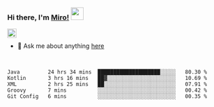 ### Hi there, I'm [Miro!](https://castariva18.github.io/)  <img src="https://github.com/TheDudeThatCode/TheDudeThatCode/blob/master/Assets/Hi.gif" width="29px">

<a href="https://discord.gg/bhPzjwR">
  <img align="left" alt="Clown Discord" width="21px" src="https://cdn4.iconfinder.com/data/icons/logos-and-brands/512/91_Discord_logo_logos-512.png" />
</a>

<br />

- 💬 Ask me about anything [here](https://github.com/castariva18/castariva18/issues)

<br />

<!--START_SECTION:waka-->
```text
Java         24 hrs 34 mins  ████████████████████░░░░░   80.30 % 
Kotlin       3 hrs 16 mins   ██▓░░░░░░░░░░░░░░░░░░░░░░   10.69 % 
XML          2 hrs 25 mins   ██░░░░░░░░░░░░░░░░░░░░░░░   07.91 % 
Groovy       7 mins          ░░░░░░░░░░░░░░░░░░░░░░░░░   00.42 % 
Git Config   6 mins          ░░░░░░░░░░░░░░░░░░░░░░░░░   00.35 % 
```
<!--END_SECTION:waka-->
